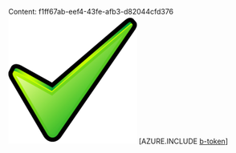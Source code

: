 Content: f1ff67ab-eef4-43fe-afb3-d82044cfd376![image](a09e1d08-066d-4ba6-b06d-8c4625b73185.png)
[AZURE.INCLUDE [b-token](c7a71fbf-0f8d-4d28-bc32-50ba4bd44a37.md)]
